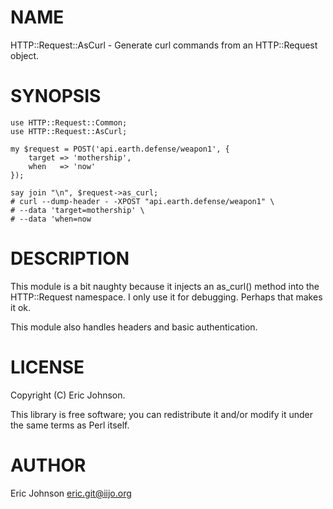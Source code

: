 
# NAME

HTTP::Request::AsCurl - Generate curl commands from an HTTP::Request object.

# SYNOPSIS

    use HTTP::Request::Common;
    use HTTP::Request::AsCurl;

    my $request = POST('api.earth.defense/weapon1', { 
        target => 'mothership', 
        when   => 'now' 
    });

    say join "\n", $request->as_curl;
    # curl --dump-header - -XPOST "api.earth.defense/weapon1" \
    # --data 'target=mothership' \
    # --data 'when=now

# DESCRIPTION

This module is a bit naughty because it injects an as\_curl() method into the
HTTP::Request namespace.  I only use it for debugging.  Perhaps that makes it
ok.

This module also handles headers and basic authentication.

# LICENSE

Copyright (C) Eric Johnson.

This library is free software; you can redistribute it and/or modify
it under the same terms as Perl itself.

# AUTHOR

Eric Johnson <eric.git@iijo.org>
